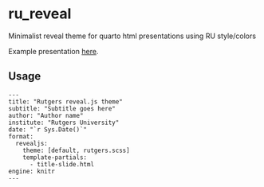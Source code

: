 # ru_reveal

Minimalist reveal theme for quarto html presentations using RU style/colors

Example presentation [here](https://www.jvcasillas.com/ru_reveal/index.html). 

## Usage

```
---
title: "Rutgers reveal.js theme"
subtitle: "Subtitle goes here"
author: "Author name"
institute: "Rutgers University"
date: "`r Sys.Date()`"
format: 
  revealjs:
    theme: [default, rutgers.scss]
    template-partials:
      - title-slide.html
engine: knitr
---
```
